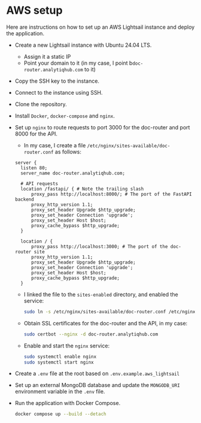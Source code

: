 # AWS setup

Here are instructions on how to set up an AWS Lightsail instance and deploy the application.

* Create a new Lightsail instance with Ubuntu 24.04 LTS.
    * Assign it a static IP
    * Point your domain to it (in my case, I point b`doc-router.analytiqhub.com` to it)
* Copy the SSH key to the instance.
* Connect to the instance using SSH.
* Clone the repository.
* Install `Docker`, `docker-compose` and `nginx`.
* Set up `nginx` to route requests to port 3000 for the doc-router and port 8000 for the API.
  * In my case, I create a file `/etc/nginx/sites-available/doc-router.conf` as follows:
  ```
  server {
    listen 80;
    server_name doc-router.analytiqhub.com;

    # API requests                                                              
    location /fastapi/ { # Note the trailing slash
        proxy_pass http://localhost:8000/; # The port of the FastAPI backend
        proxy_http_version 1.1;
        proxy_set_header Upgrade $http_upgrade;
        proxy_set_header Connection 'upgrade';
        proxy_set_header Host $host;
        proxy_cache_bypass $http_upgrade;
    }

    location / {
        proxy_pass http://localhost:3000; # The port of the doc-router site
        proxy_http_version 1.1;
        proxy_set_header Upgrade $http_upgrade;
        proxy_set_header Connection 'upgrade';
        proxy_set_header Host $host;
        proxy_cache_bypass $http_upgrade;
    }
  ```
  * I linked the file to the `sites-enabled` directory, and enabled the service:
    ```bash
    sudo ln -s /etc/nginx/sites-available/doc-router.conf /etc/nginx/sites-enabled/
    ```
  * Obtain SSL certificates for the doc-router and the API, in my case:
    ```bash
    sudo certbot --nginx -d doc-router.analytiqhub.com
    ```
  * Enable and start the `nginx` service:
    ```bash
    sudo systemctl enable nginx
    sudo systemctl start nginx
    ```

* Create a `.env` file at the root based on `.env.example.aws_lightsail`
* Set up an external MongoDB database and update the `MONGODB_URI` environment variable in the `.env` file.
* Run the application with Docker Compose.
  ```bash
  docker compose up --build --detach
  ```
